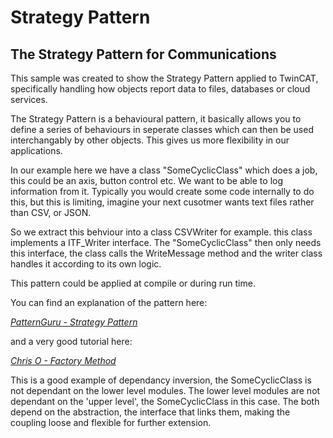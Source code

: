 # Strategy Pattern

## The Strategy Pattern for Communications

This sample was created to show the Strategy Pattern applied to TwinCAT, specifically handling how objects report data to files, databases or cloud services.

The Strategy Pattern is a behavioural pattern, it basically allows you to define a series of behaviours in seperate classes which can then be used interchangably by other objects. This gives us more flexibility in our applications.

In our example here we have a class "SomeCyclicClass" which does a job, this could be an axis, button control etc. We want to be able to log information from it. Typically you would create some code internally to do this, but this is limiting, imagine your next cusotmer wants text files rather than CSV, or JSON. 

So we extract this behviour into a class CSVWriter for example. this class implements a ITF_Writer interface. The "SomeCyclicClass" then only needs this interface, the class calls the WriteMessage method and the writer class handles it according to its own logic.

This pattern could be applied at compile or during run time.

You can find an explanation of the pattern here:

*[PatternGuru - Strategy Pattern](https://refactoring.guru/design-patterns/strategy)*

and a very good tutorial here:

*[Chris O - Factory Method](https://www.youtube.com/watch?v=v9ejT8FO-7I&t=297s)*

This is a good example of dependancy inversion, the SomeCyclicClass is not dependant on the lower level modules. The lower level modules are not dependant on the 'upper level', the SomeCyclicClass in this case. The both depend on the abstraction, the interface that links them, making the coupling loose and flexible for further extension.
